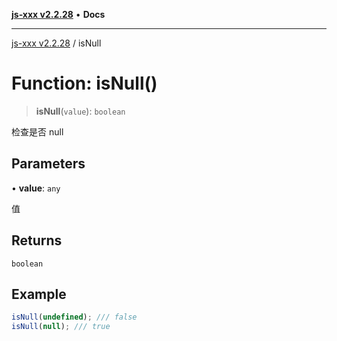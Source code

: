 [**js-xxx v2.2.28**](../README.md) • **Docs**

***

[js-xxx v2.2.28](../README.md) / isNull

# Function: isNull()

> **isNull**(`value`): `boolean`

检查是否 null

## Parameters

• **value**: `any`

值

## Returns

`boolean`

## Example

```ts
isNull(undefined); /// false
isNull(null); /// true
```
